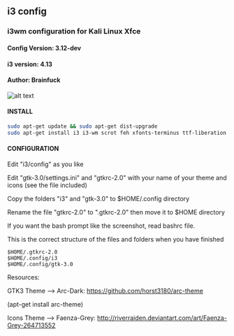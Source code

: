 ## i3 config

### i3wm configuration for Kali Linux Xfce 

#### Config Version: 3.12-dev
#### i3 version: 4.13 
#### Author: Brainfuck

![alt text](http://i.hizliresim.com/5L72gA.png)




#### INSTALL
```bash
sudo apt-get update && sudo apt-get dist-upgrade 
sudo apt-get install i3 i3-wm scrot feh xfonts-terminus ttf-liberation
```

#### CONFIGURATION

Edit "i3/config" as you like  

Edit "gtk-3.0/settings.ini" and "gtkrc-2.0" with your name of your theme and icons (see the file included)

Copy the folders "i3" and "gtk-3.0" to $HOME/.config directory   

Rename the file "gtkrc-2.0" to ".gtkrc-2.0" then move it to $HOME directory

If you want the bash prompt like the screenshot, read bashrc file. 


This is the correct structure of the files and folders when you have finished
```
$HOME/.gtkrc-2.0
$HOME/.config/i3
$HOME/.config/gtk-3.0
```

Resources:

GTK3 Theme --> Arc-Dark: https://github.com/horst3180/arc-theme

(apt-get install arc-theme)

Icons Theme --> Faenza-Grey: http://riverraiden.deviantart.com/art/Faenza-Grey-264713552

